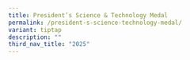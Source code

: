 ```yaml
---
title: President’s Science & Technology Medal
permalink: /president-s-science-technology-medal/
variant: tiptap
description: ""
third_nav_title: "2025"
---
```

<p></p>